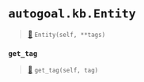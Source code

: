# `autogoal.kb.Entity`

> [📝](/usr/lib/python3/dist-packages/autogoal/kb/_data.py#L453)
> `Entity(self, **tags)`

### `get_tag`

> [📝](/usr/lib/python3/dist-packages/autogoal/kb/_data.py#L283)
> `get_tag(self, tag)`

